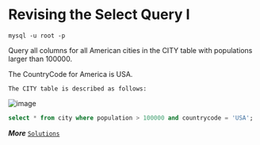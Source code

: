 # Revising the Select Query I

    mysql -u root -p

Query all columns for all American cities in the CITY table with populations larger than 100000. 

The CountryCode for America is USA.

    The CITY table is described as follows:

![image](https://github.com/imvickykumar999/hackerrank-codechef-leetcode/assets/50515418/e36c3712-e00d-4e27-a46a-ba9ce48fe79d)

```SQL
select * from city where population > 100000 and countrycode = 'USA';
```

***More*** [`Solutions`](https://www.hackerrank.com/domains/sql?filters%5Bsubdomains%5D%5B%5D=select)
